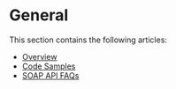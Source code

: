 

# General

This section contains the following articles:

* [Overview](../../proofhq-api/general/overview.md) 
* [Code Samples](../../proofhq-api/general/code-samples.md) 
* [SOAP API FAQs](../../proofhq-api/general/soap-api-faqs.md)

